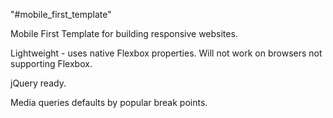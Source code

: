 "#mobile_first_template" 

Mobile First Template for building responsive websites.

Lightweight - uses native Flexbox properties. Will not work on browsers not supporting Flexbox.

jQuery ready.

Media queries defaults by popular break points.

